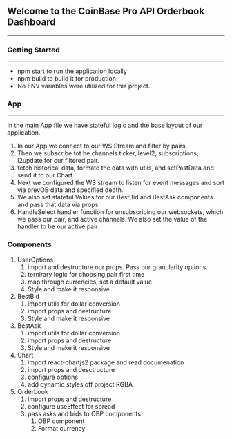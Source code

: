 ## Welcome to the CoinBase Pro API Orderbook Dashboard

---

### Getting Started

---

- npm start to run the application locally
- npm build to build it for production
- No ENV variables were utilized for this project.

### App

---

In the main App file we have stateful logic and the base layout of our application.

1. In our App we connect to our WS Stream and filter by pairs.
2. Then we subscribe tot he channels ticker, level2, subscriptions, l2update for our filtered pair.
3. fetch historical data, formate the data with utils, and setPastData and send it to our Chart.
4. Next we configured the WS stream to listen for event messages and sort via prevOB data and specified depth.
5. We also set stateful Values for our BestBid and BestAsk components and pass that data via props
6. HandleSelect handler function for unsubscribing our websockets, which we pass our pair, and active channels. We also set the value of the handler to be our active pair

### Components

1. UserOptions
   1. import and destructure our props. Pass our granularity options.
   2. ternirary logic for choosing pair first time
   3. map through currencies, set a default value
   4. Style and make it responsive
2. BestBid
   1. import utils for dollar conversion
   2. import props and destructure
   3. Style and make it responsive
3. BestAsk
   1. import utils for dollar conversion
   2. import props and destructure
   3. Style and make it responsive
4. Chart
   1. import react-chartjs2 package and read documenation
   2. import props and desctructure
   3. configure options
   4. add dynamic styles off project RGBA
5. Orderbook
   1. import props and destructure
   2. configure useEffect for spread
   3. pass asks and bids to OBP components
      1. OBP component
      2. Format currency
